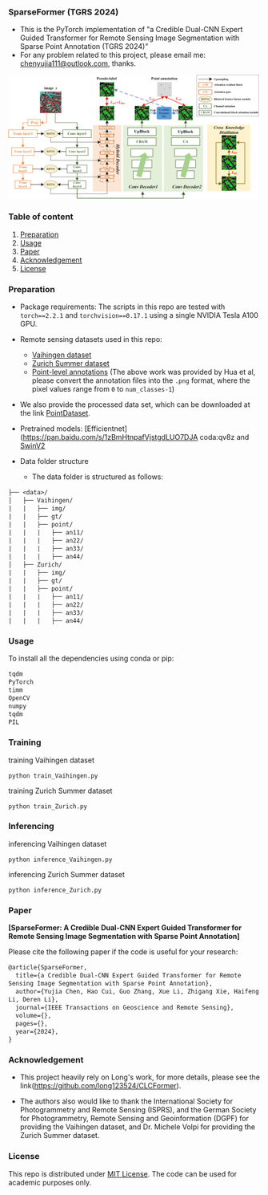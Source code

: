 ### SparseFormer (TGRS 2024)
- This is the PyTorch implementation of "a Credible Dual-CNN Expert Guided Transformer for Remote Sensing Image Segmentation with Sparse Point Annotation (TGRS 2024)"
- For any problem related to this project, please email me: chenyujia111@outlook.com, thanks.

![alt text](workflow.jpg)
### Table of content
 1. [Preparation](#preparation)
 2. [Usage](#usage)
 3. [Paper](#paper)
 4. [Acknowledgement](#acknowledgement)
 5. [License](#license)

### Preparation
- Package requirements: The scripts in this repo are tested with `torch==2.2.1` and `torchvision==0.17.1` using a single NVIDIA Tesla A100 GPU.
- Remote sensing datasets used in this repo:
  - [Vaihingen dataset](http://www2.isprs.org/commissions/comm3/wg4/2d-sem-label-vaihingen.html)
  - [Zurich Summer dataset](https://zenodo.org/record/5914759)
  - [Point-level annotations](https://github.com/Hua-YS/Semantic-Segmentation-with-Sparse-Labels) (The above work was provided by Hua et al, please convert the annotation files into the `.png` format, where the pixel values range from `0` to `num_classes-1`)
-  We also provide the processed data set, which can be downloaded at the link [PointDataset](https://drive.google.com/file/d/1QWoAGVWgjUM5XW7CQKvtmBHOCSVInO7m/view?usp=sharing).
- Pretrained models: [Efficientnet](https://pan.baidu.com/s/1zBmHtnpafVjstgdLUO7DJA coda:qv8z and [SwinV2](https://drive.google.com/file/d/1arfOBeQWZLUStvc64MkgtG3nQesG2Ini/view?usp=sharing)

- Data folder structure
  - The data folder is structured as follows:
```
├── <data>/
│   ├── Vaihingen/     
|   |   ├── img/
|   |   ├── gt/
|   |   ├── point/
|   |   |   ├── an11/
|   |   |   ├── an22/
|   |   |   ├── an33/
|   |   |   ├── an44/
│   ├── Zurich/    
|   |   ├── img/
|   |   ├── gt/
|   |   ├── point/
|   |   |   ├── an11/
|   |   |   ├── an22/
|   |   |   ├── an33/
|   |   |   ├── an44/
```


### Usage
To install all the dependencies using conda or pip:
```
tqdm
PyTorch
timm
OpenCV
numpy
tqdm
PIL
```

### Training
training Vaihingen dataset

```
python train_Vaihingen.py
```

training Zurich Summer dataset
```
python train_Zurich.py
```

### Inferencing
inferencing Vaihingen dataset
```
python inference_Vaihingen.py
```
inferencing Zurich Summer dataset
```
python inference_Zurich.py
```

### Paper
**[SparseFormer: A Credible Dual-CNN Expert Guided Transformer for Remote Sensing Image Segmentation with Sparse Point Annotation]**

Please cite the following paper if the code is useful for your research:

```
@article{SparseFormer,
  title={a Credible Dual-CNN Expert Guided Transformer for Remote Sensing Image Segmentation with Sparse Point Annotation}, 
  author={Yujia Chen, Hao Cui, Guo Zhang, Xue Li, Zhigang Xie, Haifeng Li, Deren Li},
  journal={IEEE Transactions on Geoscience and Remote Sensing},  
  volume={},
  pages={},
  year={2024},
}
```
### Acknowledgement
- This project heavily rely on Long's work, for more details, please see the link(https://github.com/long123524/CLCFormer).

- The authors also would like to thank the International Society for Photogrammetry and Remote Sensing (ISPRS), and the German Society for Photogrammetry, Remote Sensing and Geoinformation (DGPF) for providing the Vaihingen dataset, and Dr. Michele Volpi for providing the Zurich Summer dataset.


### License
This repo is distributed under [MIT License](https://github.com/YonghaoXu/CRGNet/blob/main/LICENSE). The code can be used for academic purposes only.


